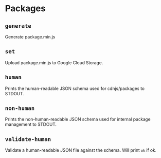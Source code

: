 # Packages

## `generate`

Generate package.min.js

## `set`

Upload package.min.js to Google Cloud Storage.

## `human`

Prints the human-readable JSON schema used for cdnjs/packages to STDOUT.

## `non-human`

Prints the non-human-readable JSON schema used for internal package management to STDOUT.

## `validate-human`

Validate a human-readable JSON file against the schema. Will print `ok` if ok.

